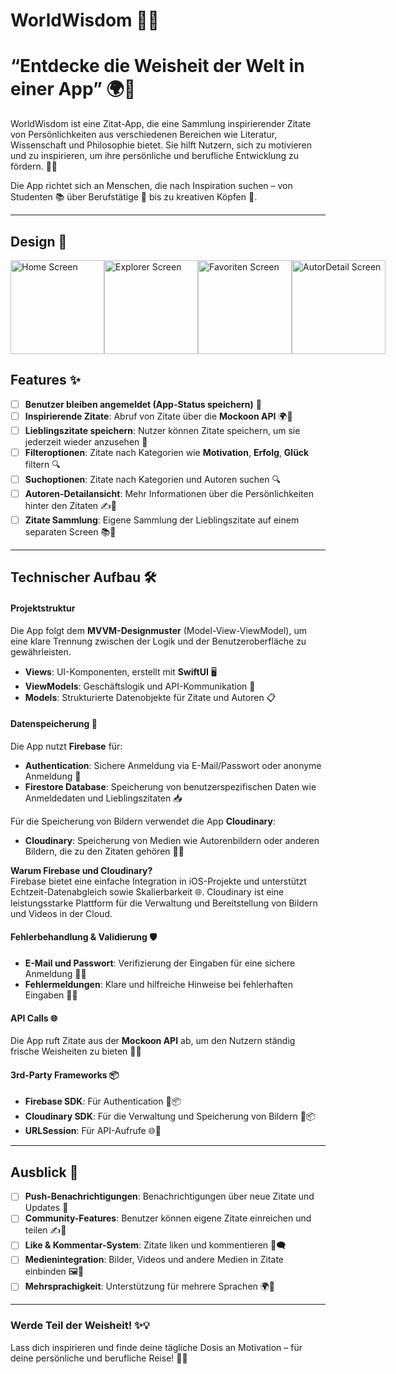 # WorldWisdom 🌟📖

# **“Entdecke die Weisheit der Welt in einer App”** 🌍💬

WorldWisdom ist eine Zitat-App, die eine Sammlung inspirierender Zitate von Persönlichkeiten aus verschiedenen Bereichen wie Literatur, Wissenschaft und Philosophie bietet. Sie hilft Nutzern, sich zu motivieren und zu inspirieren, um ihre persönliche und berufliche Entwicklung zu fördern. 🚀💡

Die App richtet sich an Menschen, die nach Inspiration suchen – von Studenten 📚 über Berufstätige 💼 bis zu kreativen Köpfen 🎨.

---

## Design 🎨

<div style="display: flex; justify-content: space-between;">
  <img src="https://res.cloudinary.com/dpaehynl2/image/upload/v1740135025/Bildschirmfoto_2025-02-21_um_11.48.02_pafz2v.png" alt="Home Screen" width="150" />
  <img src="https://res.cloudinary.com/dpaehynl2/image/upload/v1740135032/Bildschirmfoto_2025-02-21_um_11.47.33_ppjgsv.png" alt="Explorer Screen" width="150" />
  <img src="https://res.cloudinary.com/dpaehynl2/image/upload/v1740135042/Bildschirmfoto_2025-02-21_um_11.48.32_abovgm.png" alt="Favoriten Screen" width="150" />
  <img src="https://res.cloudinary.com/dpaehynl2/image/upload/v1740135053/Bildschirmfoto_2025-02-21_um_11.49.11_bgiefm.png" alt="AutorDetail Screen" width="150" />
</div>


## Features ✨

- [ ] **Benutzer bleiben angemeldet (App-Status speichern)** 🔐  
- [ ] **Inspirierende Zitate**: Abruf von Zitate über die **Mockoon API** 🌍💬  
- [ ] **Lieblingszitate speichern**: Nutzer können Zitate speichern, um sie jederzeit wieder anzusehen 💖  
- [ ] **Filteroptionen**: Zitate nach Kategorien wie **Motivation**, **Erfolg**, **Glück** filtern 🔍
- [ ] **Suchoptionen**: Zitate nach Kategorien und Autoren suchen 🔍    
- [ ] **Autoren-Detailansicht**: Mehr Informationen über die Persönlichkeiten hinter den Zitaten ✍️👤  
- [ ] **Zitate Sammlung**: Eigene Sammlung der Lieblingszitate auf einem separaten Screen 📚🌟  

---

## Technischer Aufbau 🛠️

#### Projektstruktur
Die App folgt dem **MVVM-Designmuster** (Model-View-ViewModel), um eine klare Trennung zwischen der Logik und der Benutzeroberfläche zu gewährleisten.  
- **Views**: UI-Komponenten, erstellt mit **SwiftUI** 🖥️  
- **ViewModels**: Geschäftslogik und API-Kommunikation 🔄  
- **Models**: Strukturierte Datenobjekte für Zitate und Autoren 📋  

#### Datenspeicherung 💾
Die App nutzt **Firebase** für:  
- **Authentication**: Sichere Anmeldung via E-Mail/Passwort oder anonyme Anmeldung 🔑  
- **Firestore Database**: Speicherung von benutzerspezifischen Daten wie Anmeldedaten und Lieblingszitaten 📥  

Für die Speicherung von Bildern verwendet die App **Cloudinary**:
- **Cloudinary**: Speicherung von Medien wie Autorenbildern oder anderen Bildern, die zu den Zitaten gehören 📸🌐

**Warum Firebase und Cloudinary?**  
Firebase bietet eine einfache Integration in iOS-Projekte und unterstützt Echtzeit-Datenabgleich sowie Skalierbarkeit 🌐. Cloudinary ist eine leistungsstarke Plattform für die Verwaltung und Bereitstellung von Bildern und Videos in der Cloud.

#### Fehlerbehandlung & Validierung 🛡️
- **E-Mail und Passwort**: Verifizierung der Eingaben für eine sichere Anmeldung 💬✅  
- **Fehlermeldungen**: Klare und hilfreiche Hinweise bei fehlerhaften Eingaben 🚫💡

#### API Calls 🌐
Die App ruft Zitate aus der **Mockoon API** ab, um den Nutzern ständig frische Weisheiten zu bieten 🧠💭

#### 3rd-Party Frameworks 📦
- **Firebase SDK**: Für Authentication 🔑📦  
- **Cloudinary SDK**: Für die Verwaltung und Speicherung von Bildern 📸📦  
- **URLSession**: Für API-Aufrufe 🌐🔌  

---

## Ausblick 🔮

- [ ] **Push-Benachrichtigungen**: Benachrichtigungen über neue Zitate und Updates 🔔  
- [ ] **Community-Features**: Benutzer können eigene Zitate einreichen und teilen ✍️💬  
- [ ] **Like & Kommentar-System**: Zitate liken und kommentieren 💖🗨️  
- [ ] **Medienintegration**: Bilder, Videos und andere Medien in Zitate einbinden 🖼️🎥  
- [ ] **Mehrsprachigkeit**: Unterstützung für mehrere Sprachen 🌍💬  

---

### Werde Teil der Weisheit! ✨💡

Lass dich inspirieren und finde deine tägliche Dosis an Motivation – für deine persönliche und berufliche Reise! 🚀🌟
